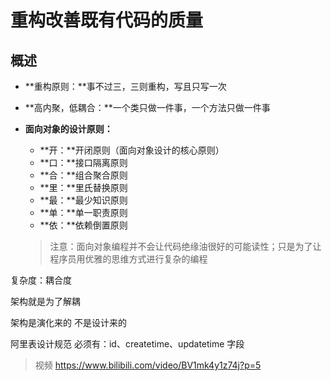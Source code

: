 # 重构改善既有代码的质量

## 概述

- **重构原则：**事不过三，三则重构，写且只写一次

- **高内聚，低耦合：**一个类只做一件事，一个方法只做一件事

- **面向对象的设计原则：**

  - **开：**开闭原则（面向对象设计的核心原则）
  - **口：**接口隔离原则
  - **合：**组合聚合原则
  - **里：**里氏替换原则
  - **最：**最少知识原则
  - **单：**单一职责原则
  - **依：**依赖倒置原则

  > 注意：面向对象编程并不会让代码绝缘油很好的可能读性；只是为了让程序员用优雅的思维方式进行复杂的编程

复杂度：耦合度

架构就是为了解耦

架构是演化来的 不是设计来的



阿里表设计规范 必须有：id、createtime、updatetime 字段

> 视频 https://www.bilibili.com/video/BV1mk4y1z74j?p=5